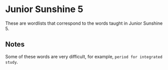 # Junior Sunshine 5

These are wordlists that correspond to the words taught in Junior Sunshine 5.

## Notes

Some of these words are very difficult, for example, `period for integrated study`.
